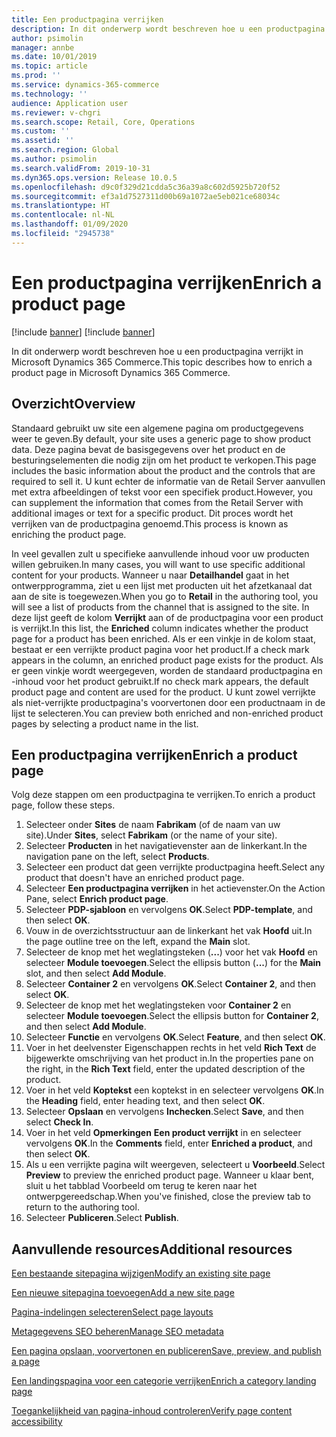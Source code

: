 ```yaml
---
title: Een productpagina verrijken
description: In dit onderwerp wordt beschreven hoe u een productpagina verrijkt in Microsoft Dynamics 365 Commerce.
author: psimolin
manager: annbe
ms.date: 10/01/2019
ms.topic: article
ms.prod: ''
ms.service: dynamics-365-commerce
ms.technology: ''
audience: Application user
ms.reviewer: v-chgri
ms.search.scope: Retail, Core, Operations
ms.custom: ''
ms.assetid: ''
ms.search.region: Global
ms.author: psimolin
ms.search.validFrom: 2019-10-31
ms.dyn365.ops.version: Release 10.0.5
ms.openlocfilehash: d9c0f329d21cdda5c36a39a8c602d5925b720f52
ms.sourcegitcommit: ef3a1d7527311d00b69a1072ae5eb021ce68034c
ms.translationtype: HT
ms.contentlocale: nl-NL
ms.lasthandoff: 01/09/2020
ms.locfileid: "2945738"
---
```

# <a name="enrich-a-product-page"></a><span data-ttu-id="1eab9-103">Een productpagina verrijken</span><span class="sxs-lookup"><span data-stu-id="1eab9-103">Enrich a product page</span></span>

[!include [banner](includes/preview-banner.md)]
[!include [banner](includes/banner.md)]

<span data-ttu-id="1eab9-104">In dit onderwerp wordt beschreven hoe u een productpagina verrijkt in Microsoft Dynamics 365 Commerce.</span><span class="sxs-lookup"><span data-stu-id="1eab9-104">This topic describes how to enrich a product page in Microsoft Dynamics 365 Commerce.</span></span>

## <a name="overview"></a><span data-ttu-id="1eab9-105">Overzicht</span><span class="sxs-lookup"><span data-stu-id="1eab9-105">Overview</span></span>

<span data-ttu-id="1eab9-106">Standaard gebruikt uw site een algemene pagina om productgegevens weer te geven.</span><span class="sxs-lookup"><span data-stu-id="1eab9-106">By default, your site uses a generic page to show product data.</span></span> <span data-ttu-id="1eab9-107">Deze pagina bevat de basisgegevens over het product en de besturingselementen die nodig zijn om het product te verkopen.</span><span class="sxs-lookup"><span data-stu-id="1eab9-107">This page includes the basic information about the product and the controls that are required to sell it.</span></span> <span data-ttu-id="1eab9-108">U kunt echter de informatie van de Retail Server aanvullen met extra afbeeldingen of tekst voor een specifiek product.</span><span class="sxs-lookup"><span data-stu-id="1eab9-108">However, you can supplement the information that comes from the Retail Server with additional images or text for a specific product.</span></span> <span data-ttu-id="1eab9-109">Dit proces wordt het verrijken van de productpagina genoemd.</span><span class="sxs-lookup"><span data-stu-id="1eab9-109">This process is known as enriching the product page.</span></span>

<span data-ttu-id="1eab9-110">In veel gevallen zult u specifieke aanvullende inhoud voor uw producten willen gebruiken.</span><span class="sxs-lookup"><span data-stu-id="1eab9-110">In many cases, you will want to use specific additional content for your products.</span></span> <span data-ttu-id="1eab9-111">Wanneer u naar **Detailhandel** gaat in het ontwerpprogramma, ziet u een lijst met producten uit het afzetkanaal dat aan de site is toegewezen.</span><span class="sxs-lookup"><span data-stu-id="1eab9-111">When you go to **Retail** in the authoring tool, you will see a list of products from the channel that is assigned to the site.</span></span> <span data-ttu-id="1eab9-112">In deze lijst geeft de kolom **Verrijkt** aan of de productpagina voor een product is verrijkt.</span><span class="sxs-lookup"><span data-stu-id="1eab9-112">In this list, the **Enriched** column indicates whether the product page for a product has been enriched.</span></span> <span data-ttu-id="1eab9-113">Als er een vinkje in de kolom staat, bestaat er een verrijkte product pagina voor het product.</span><span class="sxs-lookup"><span data-stu-id="1eab9-113">If a check mark appears in the column, an enriched product page exists for the product.</span></span> <span data-ttu-id="1eab9-114">Als er geen vinkje wordt weergegeven, worden de standaard productpagina en -inhoud voor het product gebruikt.</span><span class="sxs-lookup"><span data-stu-id="1eab9-114">If no check mark appears, the default product page and content are used for the product.</span></span> <span data-ttu-id="1eab9-115">U kunt zowel verrijkte als niet-verrijkte productpagina's voorvertonen door een productnaam in de lijst te selecteren.</span><span class="sxs-lookup"><span data-stu-id="1eab9-115">You can preview both enriched and non-enriched product pages by selecting a product name in the list.</span></span>

## <a name="enrich-a-product-page"></a><span data-ttu-id="1eab9-116">Een productpagina verrijken</span><span class="sxs-lookup"><span data-stu-id="1eab9-116">Enrich a product page</span></span>

<span data-ttu-id="1eab9-117">Volg deze stappen om een productpagina te verrijken.</span><span class="sxs-lookup"><span data-stu-id="1eab9-117">To enrich a product page, follow these steps.</span></span>

1. <span data-ttu-id="1eab9-118">Selecteer onder **Sites** de naam **Fabrikam** (of de naam van uw site).</span><span class="sxs-lookup"><span data-stu-id="1eab9-118">Under **Sites**, select **Fabrikam** (or the name of your site).</span></span>
1. <span data-ttu-id="1eab9-119">Selecteer **Producten** in het navigatievenster aan de linkerkant.</span><span class="sxs-lookup"><span data-stu-id="1eab9-119">In the navigation pane on the left, select **Products**.</span></span>
1. <span data-ttu-id="1eab9-120">Selecteer een product dat geen verrijkte productpagina heeft.</span><span class="sxs-lookup"><span data-stu-id="1eab9-120">Select any product that doesn't have an enriched product page.</span></span>
1. <span data-ttu-id="1eab9-121">Selecteer **Een productpagina verrijken** in het actievenster.</span><span class="sxs-lookup"><span data-stu-id="1eab9-121">On the Action Pane, select **Enrich product page**.</span></span>
1. <span data-ttu-id="1eab9-122">Selecteer **PDP-sjabloon** en vervolgens **OK**.</span><span class="sxs-lookup"><span data-stu-id="1eab9-122">Select **PDP-template**, and then select **OK**.</span></span>
1. <span data-ttu-id="1eab9-123">Vouw in de overzichtsstructuur aan de linkerkant het vak **Hoofd** uit.</span><span class="sxs-lookup"><span data-stu-id="1eab9-123">In the page outline tree on the left, expand the **Main** slot.</span></span>
1. <span data-ttu-id="1eab9-124">Selecteer de knop met het weglatingsteken (**...**) voor het vak **Hoofd** en selecteer **Module toevoegen**.</span><span class="sxs-lookup"><span data-stu-id="1eab9-124">Select the ellipsis button (**...**) for the **Main** slot, and then select **Add Module**.</span></span>
1. <span data-ttu-id="1eab9-125">Selecteer **Container 2** en vervolgens **OK**.</span><span class="sxs-lookup"><span data-stu-id="1eab9-125">Select **Container 2**, and then select **OK**.</span></span>
1. <span data-ttu-id="1eab9-126">Selecteer de knop met het weglatingsteken voor **Container 2** en selecteer **Module toevoegen**.</span><span class="sxs-lookup"><span data-stu-id="1eab9-126">Select the ellipsis button for **Container 2**, and then select **Add Module**.</span></span>
1. <span data-ttu-id="1eab9-127">Selecteer **Functie** en vervolgens **OK**.</span><span class="sxs-lookup"><span data-stu-id="1eab9-127">Select **Feature**, and then select **OK**.</span></span>
1. <span data-ttu-id="1eab9-128">Voer in het deelvenster Eigenschappen rechts in het veld **Rich Text** de bijgewerkte omschrijving van het product in.</span><span class="sxs-lookup"><span data-stu-id="1eab9-128">In the properties pane on the right, in the **Rich Text** field, enter the updated description of the product.</span></span>
1. <span data-ttu-id="1eab9-129">Voer in het veld **Koptekst** een koptekst in en selecteer vervolgens **OK**.</span><span class="sxs-lookup"><span data-stu-id="1eab9-129">In the **Heading** field, enter heading text, and then select **OK**.</span></span>
1. <span data-ttu-id="1eab9-130">Selecteer **Opslaan** en vervolgens **Inchecken**.</span><span class="sxs-lookup"><span data-stu-id="1eab9-130">Select **Save**, and then select **Check In**.</span></span>
1. <span data-ttu-id="1eab9-131">Voer in het veld **Opmerkingen** **Een product verrijkt** in en selecteer vervolgens **OK**.</span><span class="sxs-lookup"><span data-stu-id="1eab9-131">In the **Comments** field, enter **Enriched a product**, and then select **OK**.</span></span>
1. <span data-ttu-id="1eab9-132">Als u een verrijkte pagina wilt weergeven, selecteert u **Voorbeeld**.</span><span class="sxs-lookup"><span data-stu-id="1eab9-132">Select **Preview** to preview the enriched product page.</span></span> <span data-ttu-id="1eab9-133">Wanneer u klaar bent, sluit u het tabblad Voorbeeld om terug te keren naar het ontwerpgereedschap.</span><span class="sxs-lookup"><span data-stu-id="1eab9-133">When you've finished, close the preview tab to return to the authoring tool.</span></span>
1. <span data-ttu-id="1eab9-134">Selecteer **Publiceren**.</span><span class="sxs-lookup"><span data-stu-id="1eab9-134">Select **Publish**.</span></span>

## <a name="additional-resources"></a><span data-ttu-id="1eab9-135">Aanvullende resources</span><span class="sxs-lookup"><span data-stu-id="1eab9-135">Additional resources</span></span>

[<span data-ttu-id="1eab9-136">Een bestaande sitepagina wijzigen</span><span class="sxs-lookup"><span data-stu-id="1eab9-136">Modify an existing site page</span></span>](modify-existing-page.md)

[<span data-ttu-id="1eab9-137">Een nieuwe sitepagina toevoegen</span><span class="sxs-lookup"><span data-stu-id="1eab9-137">Add a new site page</span></span>](add-new-page.md)

[<span data-ttu-id="1eab9-138">Pagina-indelingen selecteren</span><span class="sxs-lookup"><span data-stu-id="1eab9-138">Select page layouts</span></span>](select-page-layouts.md)

[<span data-ttu-id="1eab9-139">Metagegevens SEO beheren</span><span class="sxs-lookup"><span data-stu-id="1eab9-139">Manage SEO metadata</span></span>](manage-seo-metadata.md)

[<span data-ttu-id="1eab9-140">Een pagina opslaan, voorvertonen en publiceren</span><span class="sxs-lookup"><span data-stu-id="1eab9-140">Save, preview, and publish a page</span></span>](save-preview-publish-page.md)

[<span data-ttu-id="1eab9-141">Een landingspagina voor een categorie verrijken</span><span class="sxs-lookup"><span data-stu-id="1eab9-141">Enrich a category landing page</span></span>](enrich-category-page.md)

[<span data-ttu-id="1eab9-142">Toegankelijkheid van pagina-inhoud controleren</span><span class="sxs-lookup"><span data-stu-id="1eab9-142">Verify page content accessibility</span></span>](verify-accessibility.md)
